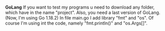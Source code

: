 **GoLang**
If you want to test my programs u need to download any folder,
which have in the name "project".
Also, you need a last version of GoLang. (Now, I'm using Go 1.18.2)
In file main.go I add library "fmt" and "os". Of course I'm using int the code, 
namely "fmt.println()" and "os.Args[]".